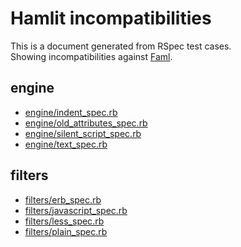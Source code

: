 # Hamlit incompatibilities
This is a document generated from RSpec test cases.  
Showing incompatibilities against [Faml](https://github.com/eagletmt/faml).

## engine
- [engine/indent\_spec.rb](engine/indent.md)
- [engine/old\_attributes\_spec.rb](engine/old_attributes.md)
- [engine/silent\_script\_spec.rb](engine/silent_script.md)
- [engine/text\_spec.rb](engine/text.md)


## filters
- [filters/erb\_spec.rb](filters/erb.md)
- [filters/javascript\_spec.rb](filters/javascript.md)
- [filters/less\_spec.rb](filters/less.md)
- [filters/plain\_spec.rb](filters/plain.md)

